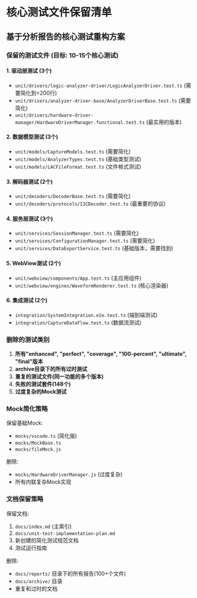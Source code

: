 # 核心测试文件保留清单

## 基于分析报告的核心测试重构方案

### 保留的测试文件 (目标: 10-15个核心测试)

#### 1. 驱动层测试 (3个)
- `unit/drivers/logic-analyzer-driver/LogicAnalyzerDriver.test.ts` (需要简化到<200行)
- `unit/drivers/analyzer-driver-base/AnalyzerDriverBase.test.ts` (需要简化)  
- `unit/drivers/hardware-driver-manager/HardwareDriverManager.functional.test.ts` (最实用的版本)

#### 2. 数据模型测试 (3个)
- `unit/models/CaptureModels.test.ts` (需要简化)
- `unit/models/AnalyzerTypes.test.ts` (基础类型测试)
- `unit/models/LACFileFormat.test.ts` (文件格式测试)

#### 3. 解码器测试 (2个)  
- `unit/decoders/DecoderBase.test.ts` (需要简化)
- `unit/decoders/protocols/I2CDecoder.test.ts` (最重要的协议)

#### 4. 服务层测试 (3个)
- `unit/services/SessionManager.test.ts` (需要简化)
- `unit/services/ConfigurationManager.test.ts` (需要简化)
- `unit/services/DataExportService.test.ts` (基础版本，需要找到)

#### 5. WebView测试 (2个)
- `unit/webview/components/App.test.ts` (主应用组件)
- `unit/webview/engines/WaveformRenderer.test.ts` (核心渲染器)

#### 6. 集成测试 (2个)
- `integration/SystemIntegration.e2e.test.ts` (端到端测试)
- `integration/CaptureDataFlow.test.ts` (数据流测试)

### 删除的测试类别

1. **所有"enhanced", "perfect", "coverage", "100-percent", "ultimate", "final"版本**
2. **archive目录下的所有过时测试**
3. **重复的测试文件(同一功能的多个版本)**
4. **失败的测试套件(148个)**
5. **过度复杂的Mock测试**

### Mock简化策略

保留基础Mock:
- `mocks/vscode.ts` (简化版)
- `mocks/MockBase.ts` 
- `mocks/fileMock.js`

删除:
- `mocks/HardwareDriverManager.js` (过度复杂)
- 所有内联复杂Mock实现

### 文档保留策略

保留文档:
1. `docs/index.md` (主索引)
2. `docs/unit-test-implementation-plan.md` 
3. 新创建的简化测试规范文档
4. 测试运行指南

删除:
- `docs/reports/` 目录下的所有报告(100+个文件)
- `docs/archive/` 目录
- 重复和过时的文档